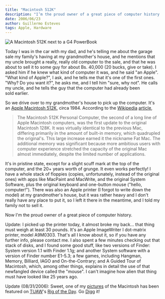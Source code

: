 ```yaml
---
title: "Macintosh 512K"
description: "I’m the proud owner of a great piece of computer history."
date: 2006/06/23
author: Guillermo Esteves
tags: Apple, Hardware
---
```


![A Macintosh 512K next to a G4 PowerBook](blog/2006-06-23-macintosh-512k/174194303_289ea55115_o.jpg)

Today I was in the car with my dad, and he's telling me about the garage sale my family's having at my grandmother's house, and he mentions that my uncle brought a really, really old computer to the sale, and that he was about to sell it to some guy for about Bs. 40,000 (20 bucks, give or take). I asked him if he knew what kind of computer it was, and he said "an Apple". "What kind of Apple?", I ask, and he tells me that it's one of the first ones. "Why? Do you want it?", he asks me, and I tell him "sure, why not". He calls my uncle, and he tells the guy that the computer had already been sold earlier.

So we drive over to my grandmother's house to pick up the computer. It's an [Apple Macintosh 512K](http://en.wikipedia.org/wiki/Macintosh_512K), circa 1984. According to the [Wikipedia](http://en.wikipedia.org) [article](http://en.wikipedia.org/wiki/Macintosh_512K),

> The Macintosh 512K Personal Computer, the second of a long line of Apple Macintosh computers, was the first update to the original Macintosh 128K. It was virtually identical to the previous Mac, differing primarily in the amount of built-in memory, which quadrupled the original's. This large increase earned it the nickname Fat Mac. The additional memory was significant because more ambitious users with computer experience stretched the capacity of the original Mac almost immediately, despite the limited number of applications.

It's in pristine state, except for a slight scuff mark at the top of the computer, and the 20+ years worth of grunge. It even works perfectly! I have a whole stack of floppies (copies, unfortunately, instead of the original ones) with apps like MacPaint and MacWrite, and the original System Software, plus the original keyboard and one-button mouse ("hello, computer!"). There was also an Apple printer (I forgot to write down the model) at my grandmother's house, but it was rather heavy and I don't really have any place to put it, so I left it there in the meantime, and I told my family not to sell it.

Now I'm the proud owner of a great piece of computer history.

Update: I picked up the printer today, it almost broke my back… that thing must weigh at least 30 pounds. It's an Apple ImageWriter I dot-matrix printer, model A9M0303. That's all I know about it, so if you have any further info, please contact me. I also spent a few minutes checking out that stack of disks, and I found some good stuff, like two versions of Finder: System version 1.1 with Finder 1.1g; and another System software with a version of Finder number E1-5.3; a few games, including Hangman, Memory, Billiard, IAGO and On-the-Contrary; and A Guided Tour of Macintosh, which, among other things, explains in detail the use of that newfangled device called the "mouse". I can't imagine how alien that thing must have looked like 25 years ago.

Update (08/31/2006): Sweet, one of my [pictures](http://www.flickr.com/photos/gesteves/174194407/) of the Macintosh has been featured on [TUAW](http://www.tuaw.com/)'s [Rig of the Day](http://www.tuaw.com/2006/08/30/rig-of-the-day-retro-simplistic/). Go [Digg](http://digg.com/apple/A_Macintosh_512k_and_a_PowerBook_G4) it!
